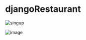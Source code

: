 # djangoRestaurant
![singup](https://github.com/AzadIdrisi88/djangoRestaurant/assets/127969229/44833b7b-7ed5-4946-bb4c-f930dd7dd5c6)

![image](https://github.com/AzadIdrisi88/djangoRestaurant/assets/127969229/157f25e8-7c6a-4fee-95c6-7fa9f5c8e82c)
